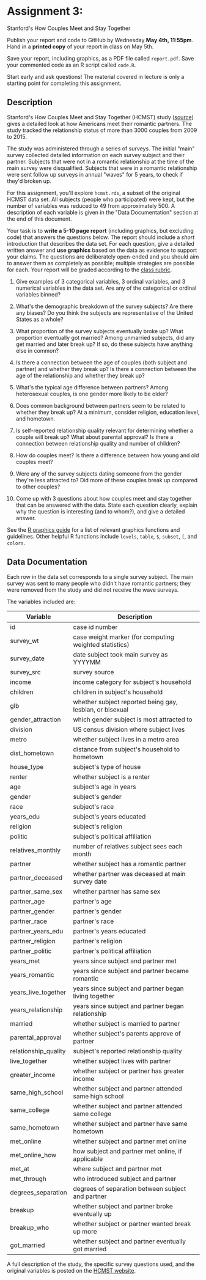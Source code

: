 
# Assignment 3: 
Stanford's How Couples Meet and Stay Together

Publish your report and code to GitHub by Wednesday __May 4th, 11:55pm__. Hand
in a __printed copy__ of your report in class on May 5th.

Save your report, including graphics, as a PDF file called `report.pdf`. Save
your commented code as an R script called `code.R`. 

Start early and ask questions! The material covered in lecture is only a
starting point for completing this assignment.

## Description

Stanford's How Couples Meet and Stay Together (HCMST) study ([source][HCMST])
gives a detailed look at how Americans meet their romantic partners. The study
tracked the relationship status of more than 3000 couples from 2009 to 2015.

[HCMST]: http://data.stanford.edu/hcmst

The study was administered through a series of surveys. The initial "main"
survey collected detailed information on each survey subject and their partner.
Subjects that were not in a romantic relationship at the time of the main
survey were disqualified. Subjects that were in a romantic relationship were
sent follow up surveys in annual "waves" for 5 years, to check if they'd broken
up.

For this assignment, you'll explore `hcmst.rds`, a subset of the original HCMST
data set. All subjects (people who participated) were kept, but the number of
variables was reduced to 49 from approximately 500. A description of each
variable is given in the "Data Documentation" section at the end of this
document.

Your task is to __write a 5-10 page report__ (including graphics, but excluding
code) that answers the questions below. The report should include a _short_
introduction that describes the data set. For each question, give a detailed
written answer and __use graphics__ based on the data as evidence to
support your claims. The questions are deliberately open-ended and you should
aim to answer them as completely as possible; multiple strategies are possible
for each. Your report will be graded according to the [class rubric][rubric].

[rubric]: https://github.com/2016-ucdavis-sts98/notes/blob/master/rubric.pdf

1. Give examples of 3 categorical variables, 3 ordinal variables, and 3
   numerical variables in the data set. Are any of the categorical or ordinal
   variables binned?

2. What's the demographic breakdown of the survey subjects? Are there any
   biases? Do you think the subjects are representative of the United States as
   a whole?

3. What proportion of the survey subjects eventually broke up? What proportion
   eventually got married? Among unmarried subjects, did any get married and
   later break up? If so, do these subjects have anything else in common?

4. Is there a connection between the age of couples (both subject and partner)
   and whether they break up? Is there a connection between the age of the
   relationship and whether they break up?

5. What's the typical age difference between partners? Among heterosexual
   couples, is one gender more likely to be older?

6. Does common background between partners seem to be related to whether they
   break up? At a minimum, consider religion, education level, and hometown.

7. Is self-reported relationship quality relevant for determining whether a
   couple will break up? What about parental approval? Is there a connection
   between relationship quality and number of children?

8. How do couples meet? Is there a difference between how young and old
   couples meet?

9. Were any of the survey subjects dating someone from the gender they're less
   attracted to? Did more of these couples break up compared to other couples?

10. Come up with 3 questions about how couples meet and stay together that can
    be answered with the data. State each question clearly, explain why the
    question is interesting (and to whom?), and give a detailed answer.

See the [R graphics guide][r-graphics] for a list of relevant graphics
functions and guidelines. Other helpful R functions include `levels`, `table`,
`$`, `subset`, `[`, and `colors`.

[r-graphics]: https://github.com/2016-ucdavis-sts98/notes/blob/master/graphics_guide.md

## Data Documentation

Each row in the data set corresponds to a single survey subject. The main
survey was sent to many people who didn't have romantic partners; they were
removed from the study and did not receive the wave surveys.

The variables included are:

Variable             | Description
-------------------- | -----------
id                   | case id number
survey_wt            | case weight marker (for computing weighted statistics)
survey_date          | date subject took main survey as YYYYMM
survey_src           | survey source
income               | income category for subject's household
children             | children in subject's household
glb                  | whether subject reported being gay, lesbian, or bisexual
gender_attraction    | which gender subject is most attracted to
division             | US census division where subject lives
metro                | whether subject lives in a metro area
dist_hometown        | distance from subject's household to hometown
house_type           | subject's type of house
renter               | whether subject is a renter
age                  | subject's age in years
gender               | subject's gender
race                 | subject's race
years_edu            | subject's years educated
religion             | subject's religion
politic              | subject's political affiliation
relatives_monthly    | number of relatives subject sees each month
partner              | whether subject has a romantic partner
partner_deceased     | whether partner was deceased at main survey date
partner_same_sex     | whether partner has same sex
partner_age          | partner's age
partner_gender       | partner's gender
partner_race         | partner's race
partner_years_edu    | partner's years educated
partner_religion     | partner's religion
partner_politic      | partner's political affiliation
years_met            | years since subject and partner met
years_romantic       | years since subject and partner became romantic
years_live_together  | years since subject and partner began living together
years_relationship   | years since subject and partner began relationship
married              | whether subject is married to partner
parental_approval    | whether subject's parents approve of partner
relationship_quality | subject's reported relationship quality
live_together        | whether subject lives with partner
greater_income       | whether subject or partner has greater income
same_high_school     | whether subject and partner attended same high school
same_college         | whether subject and partner attended same college
same_hometown        | whether subject and partner have same hometown
met_online           | whether subject and partner met online
met_online_how       | how subject and partner met online, if applicable
met_at               | where subject and partner met
met_through          | who introduced subject and partner
degrees_separation   | degrees of separation between subject and partner
breakup              | whether subject and partner broke eventually up
breakup_who          | whether subject or partner wanted break up more
got_married          | whether subject and partner eventually got married

A full description of the study, the specific survey questions used, and the
original variables is posted on the [HCMST website][HCMST].
